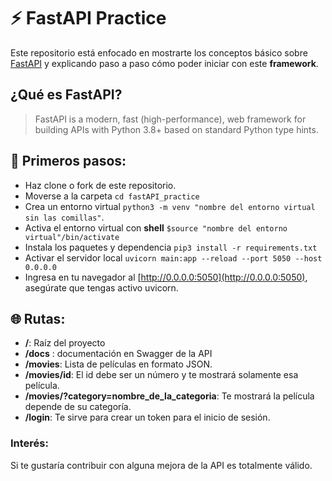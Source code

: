 # ⚡ FastAPI Practice

Este repositorio está enfocado en mostrarte los conceptos básico sobre [FastAPI]('https://fastapi.tiangolo.com/') y explicando paso a paso cómo poder iniciar con este **framework**.

## ¿Qué es FastAPI?

> FastAPI is a modern, fast (high-performance), web framework for building APIs with Python 3.8+ based on standard Python type hints.

## 🐍 Primeros pasos:

- Haz clone o fork de este repositorio.
- Moverse a la carpeta `cd fastAPI_practice`
- Crea un entorno virtual `python3 -m venv "nombre del entorno virtual sin las comillas"`.
- Activa el entorno virtual con **shell** `$source "nombre del entorno virtual"/bin/activate`
- Instala los paquetes y dependencia `pip3 install -r requirements.txt`
- Activar el servidor local `uvicorn main:app --reload --port 5050 --host 0.0.0.0`
- Ingresa en tu navegador al [http://0.0.0.0:5050](http://0.0.0.0:5050), asegúrate que tengas activo uvicorn.

## 🌐 Rutas:

- **/**: Raíz del proyecto
- **/docs** : documentación en Swagger de la API
- **/movies**: Lista de películas en formato JSON.
- **/movies/id**: El id debe ser un número y te mostrará solamente esa película.
- **/movies/?category=nombre_de_la_categoria**: Te mostrará la película depende de su categoría.
- **/login**: Te sirve para crear un token para el inicio de sesión.

### Interés:

Si te gustaría contribuir con alguna mejora de la API es totalmente válido.
